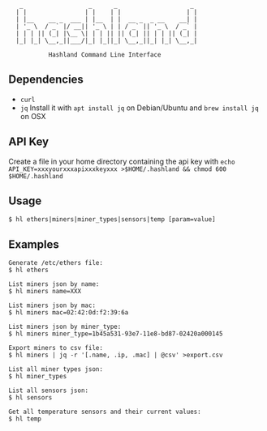 ```
   _                  _      _                    _ 
  | |                | |    | |                  | |
  | |__    __ _  ___ | |__  | |  __ _  _ __    __| |
  | '_ \  / _` |/ __|| '_ \ | | / _` || '_ \  / _` |
  | | | || (_| |\__ \| | | || || (_| || | | || (_| |
  |_| |_| \__,_||___/|_| |_||_| \__,_||_| |_| \__,_|
  
           Hashland Command Line Interface
```

## Dependencies
* `curl`
* `jq` Install it with `apt install jq` on Debian/Ubuntu and `brew install jq` on OSX

## API Key
Create a file in your home directory containing the api key with `echo API_KEY=xxxyourxxxapixxxkeyxxx >$HOME/.hashland && chmod 600 $HOME/.hashland`
## Usage

```
$ hl ethers|miners|miner_types|sensors|temp [param=value]
```

## Examples

```
Generate /etc/ethers file:
$ hl ethers

List miners json by name:
$ hl miners name=XXX

List miners json by mac:
$ hl miners mac=02:42:0d:f2:39:6a

List miners json by miner_type:
$ hl miners miner_type=1b45a531-93e7-11e8-bd87-02420a000145

Export miners to csv file:
$ hl miners | jq -r '[.name, .ip, .mac] | @csv' >export.csv

List all miner types json:
$ hl miner_types

List all sensors json:
$ hl sensors

Get all temperature sensors and their current values:
$ hl temp
```
